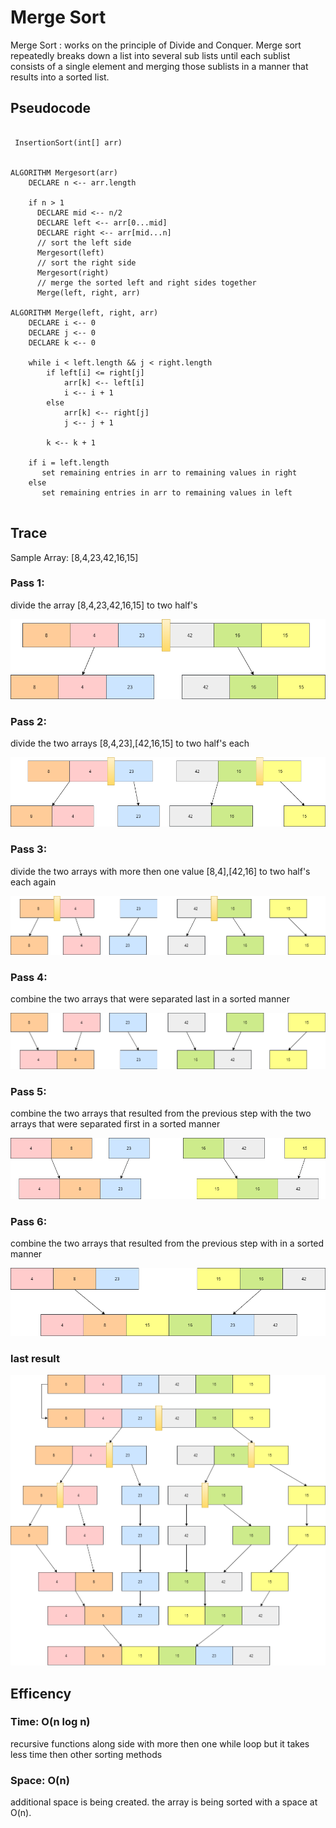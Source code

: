 # Merge Sort
Merge Sort : works on the principle of Divide and Conquer. Merge sort repeatedly breaks down a list into several sub lists until each sublist consists of a single element and merging those sublists in a manner that results into a sorted list.

## Pseudocode
```

 InsertionSort(int[] arr)
  
 
ALGORITHM Mergesort(arr)
    DECLARE n <-- arr.length
           
    if n > 1
      DECLARE mid <-- n/2
      DECLARE left <-- arr[0...mid]
      DECLARE right <-- arr[mid...n]
      // sort the left side
      Mergesort(left)
      // sort the right side
      Mergesort(right)
      // merge the sorted left and right sides together
      Merge(left, right, arr)

ALGORITHM Merge(left, right, arr)
    DECLARE i <-- 0
    DECLARE j <-- 0
    DECLARE k <-- 0

    while i < left.length && j < right.length
        if left[i] <= right[j]
            arr[k] <-- left[i]
            i <-- i + 1
        else
            arr[k] <-- right[j]
            j <-- j + 1
            
        k <-- k + 1

    if i = left.length
       set remaining entries in arr to remaining values in right
    else
       set remaining entries in arr to remaining values in left


```
## Trace
Sample Array: [8,4,23,42,16,15]

### Pass 1:
divide the array  [8,4,23,42,16,15] to two half's 


![1](./merge/c1.png)

### Pass 2:
divide the two arrays  [8,4,23],[42,16,15] to two half's each



![1](./merge/c2.png)

### Pass 3:
divide the two arrays with more then one value   [8,4],[42,16] to two half's each again

![1](./merge/c3.png)

### Pass 4:
combine the two arrays that were separated last in a sorted manner


![1](./merge/c4.png)

### Pass 5:
combine the two arrays that resulted from the previous step with the two arrays that were separated first in a sorted manner


![1](./merge/c5.png)

### Pass 6:
combine the two arrays that resulted from the previous step with in a sorted manner


![1](./merge/c6.png)

### last result 
![1](./merge/c7.png)

## Efficency
### Time: O(n log n)
recursive functions along side with more then one while loop but it takes less time then other sorting methods
### Space: O(n)
additional space is being created. the array is being sorted with a space at  O(n).
